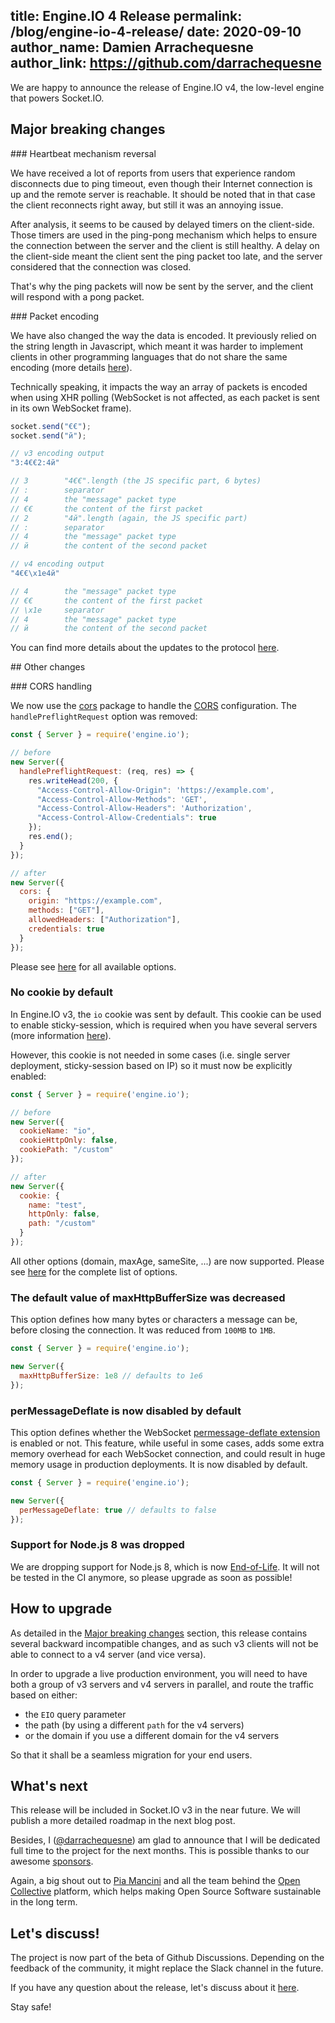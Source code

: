 title: Engine.IO 4 Release
permalink: /blog/engine-io-4-release/
date: 2020-09-10
author_name: Damien Arrachequesne
author_link: https://github.com/darrachequesne
---

We are happy to announce the release of Engine.IO v4, the low-level engine that powers Socket.IO.

## Major breaking changes

### Heartbeat mechanism reversal

We have received a lot of reports from users that experience random disconnects due to ping timeout, even though their Internet connection is up and the remote server is reachable. It should be noted that in that case the client reconnects right away, but still it was an annoying issue.

After analysis, it seems to be caused by delayed timers on the client-side. Those timers are used in the ping-pong mechanism which helps to ensure the connection between the server and the client is still healthy. A delay on the client-side meant the client sent the ping packet too late, and the server considered that the connection was closed.

That's why the ping packets will now be sent by the server, and the client will respond with a pong packet.


### Packet encoding

We have also changed the way the data is encoded. It previously relied on the string length in Javascript, which meant it was harder to implement clients in other programming languages that do not share the same encoding (more details [here](https://mathiasbynens.be/notes/javascript-encoding)).

Technically speaking, it impacts the way an array of packets is encoded when using XHR polling (WebSocket is not affected, as each packet is sent in its own WebSocket frame).

```js
socket.send("€€");
socket.send("й");

// v3 encoding output
"3:4€€2:4й"

// 3		"4€€".length (the JS specific part, 6 bytes)
// :		separator
// 4		the "message" packet type
// €€		the content of the first packet
// 2		"4й".length (again, the JS specific part)
// :		separator
// 4		the "message" packet type
// й		the content of the second packet

// v4 encoding output
"4€€\x1e4й"

// 4		the "message" packet type
// €€		the content of the first packet
// \x1e		separator
// 4		the "message" packet type
// й		the content of the second packet
```

You can find more details about the updates to the protocol [here](https://github.com/socketio/engine.io-protocol#difference-between-v3-and-v4).

## Other changes

### CORS handling

We now use the [cors](https://www.npmjs.com/package/cors) package to handle the [CORS](https://en.wikipedia.org/wiki/Cross-origin_resource_sharing) configuration. The `handlePreflightRequest` option was removed:

```js
const { Server } = require('engine.io');

// before
new Server({
  handlePreflightRequest: (req, res) => {
    res.writeHead(200, {
      "Access-Control-Allow-Origin": 'https://example.com',
      "Access-Control-Allow-Methods": 'GET',
      "Access-Control-Allow-Headers": 'Authorization',
      "Access-Control-Allow-Credentials": true
    });
    res.end();
  }
});

// after
new Server({
  cors: {
    origin: "https://example.com",
    methods: ["GET"],
    allowedHeaders: ["Authorization"],
    credentials: true
  }
});
```

Please see [here](https://github.com/expressjs/cors#configuration-options) for all available options.


### No cookie by default

In Engine.IO v3, the `io` cookie was sent by default. This cookie can be used to enable sticky-session, which is required when you have several servers (more information [here](/docs/using-multiple-nodes/)).

However, this cookie is not needed in some cases (i.e. single server deployment, sticky-session based on IP) so it must now be explicitly enabled:

```js
const { Server } = require('engine.io');

// before
new Server({
  cookieName: "io",
  cookieHttpOnly: false,
  cookiePath: "/custom"
});

// after
new Server({
  cookie: {
    name: "test",
    httpOnly: false,
    path: "/custom"
  }
});
```

All other options (domain, maxAge, sameSite, ...) are now supported. Please see [here](https://github.com/jshttp/cookie/) for the complete list of options.


### The default value of maxHttpBufferSize was decreased

This option defines how many bytes or characters a message can be, before closing the connection. It was reduced from `100MB` to `1MB`.

```js
const { Server } = require('engine.io');

new Server({
  maxHttpBufferSize: 1e8 // defaults to 1e6
});
```


### perMessageDeflate is now disabled by default

This option defines whether the WebSocket [permessage-deflate extension](https://tools.ietf.org/html/draft-ietf-hybi-permessage-compression-19) is enabled or not. This feature, while useful in some cases, adds some extra memory overhead for each WebSocket connection, and could result in huge memory usage in production deployments. It is now disabled by default.

```js
const { Server } = require('engine.io');

new Server({
  perMessageDeflate: true // defaults to false
});
```


### Support for Node.js 8 was dropped

We are dropping support for Node.js 8, which is now [End-of-Life](https://github.com/nodejs/Release). It will not be tested in the CI anymore, so please upgrade as soon as possible!



## How to upgrade

As detailed in the [Major breaking changes](#Major-breaking-changes) section, this release contains several backward incompatible changes, and as such v3 clients will not be able to connect to a v4 server (and vice versa).

In order to upgrade a live production environment, you will need to have both a group of v3 servers and v4 servers in parallel, and route the traffic based on either:

- the `EIO` query parameter
- the path (by using a different `path` for the v4 servers)
- or the domain if you use a different domain for the v4 servers

So that it shall be a seamless migration for your end users.


## What's next

This release will be included in Socket.IO v3 in the near future. We will publish a more detailed roadmap in the next blog post.


Besides, I ([@darrachequesne](https://github.com/darrachequesne/)) am glad to announce that I will be dedicated full time to the project for the next months. This is possible thanks to our awesome [sponsors](https://opencollective.com/socketio/#section-contributors).

Again, a big shout out to [Pia Mancini](https://twitter.com/piamancini) and all the team behind the [Open Collective](https://opencollective.com/) platform, which helps making Open Source Software sustainable in the long term.


## Let's discuss!

The project is now part of the beta of Github Discussions. Depending on the feedback of the community, it might replace the Slack channel in the future.

If you have any question about the release, let's discuss about it [here](https://github.com/socketio/socket.io/discussions/3644).



Stay safe!
